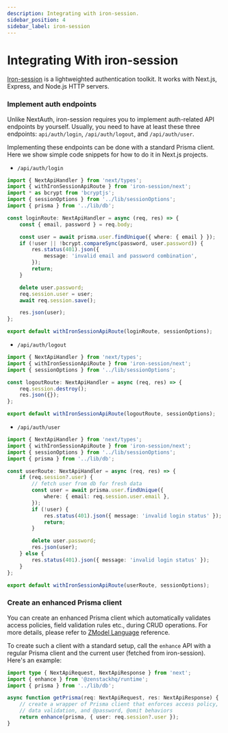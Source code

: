```yaml
---
description: Integrating with iron-session.
sidebar_position: 4
sidebar_label: iron-session
---
```


# Integrating With iron-session

[Iron-session](https://www.npmjs.com/package/iron-session) is a lightweighted authentication toolkit. It works with Next.js, Express, and Node.js HTTP servers.

### Implement auth endpoints

Unlike NextAuth, iron-session requires you to implement auth-related API endpoints by yourself. Usually, you need to have at least these three endpoints: `api/auth/login`, `/api/auth/logout`, and `/api/auth/user`.

Implementing these endpoints can be done with a standard Prisma client. Here we show simple code snippets for how to do it in Next.js projects.

-   `/api/auth/login`

```ts title='/src/pages/api/auth/login.ts'
import { NextApiHandler } from 'next/types';
import { withIronSessionApiRoute } from 'iron-session/next';
import * as bcrypt from 'bcryptjs';
import { sessionOptions } from '../lib/sessionOptions';
import { prisma } from '../lib/db';

const loginRoute: NextApiHandler = async (req, res) => {
    const { email, password } = req.body;

    const user = await prisma.user.findUnique({ where: { email } });
    if (!user || !bcrypt.compareSync(password, user.password)) {
        res.status(401).json({
            message: 'invalid email and password combination',
        });
        return;
    }

    delete user.password;
    req.session.user = user;
    await req.session.save();

    res.json(user);
};

export default withIronSessionApiRoute(loginRoute, sessionOptions);
```

-   `/api/auth/logout`

```ts title='/src/pages/api/auth/logout.ts'
import { NextApiHandler } from 'next/types';
import { withIronSessionApiRoute } from 'iron-session/next';
import { sessionOptions } from '../lib/sessionOptions';

const logoutRoute: NextApiHandler = async (req, res) => {
    req.session.destroy();
    res.json({});
};

export default withIronSessionApiRoute(logoutRoute, sessionOptions);
```

-   `/api/auth/user`

```ts title='/src/pages/api/auth/user.ts'
import { NextApiHandler } from 'next/types';
import { withIronSessionApiRoute } from 'iron-session/next';
import { sessionOptions } from '../lib/sessionOptions';
import { prisma } from '../lib/db';

const userRoute: NextApiHandler = async (req, res) => {
    if (req.session?.user) {
        // fetch user from db for fresh data
        const user = await prisma.user.findUnique({
            where: { email: req.session.user.email },
        });
        if (!user) {
            res.status(401).json({ message: 'invalid login status' });
            return;
        }

        delete user.password;
        res.json(user);
    } else {
        res.status(401).json({ message: 'invalid login status' });
    }
};

export default withIronSessionApiRoute(userRoute, sessionOptions);
```

### Create an enhanced Prisma client

You can create an enhanced Prisma client which automatically validates access policies, field validation rules etc., during CRUD operations. For more details, please refer to [ZModel Language](/docs/reference/zmodel-language) reference.

To create such a client with a standard setup, call the `enhance` API with a regular Prisma client and the current user (fetched from iron-session). Here's an example:

```ts
import type { NextApiRequest, NextApiResponse } from 'next';
import { enhance } from '@zenstackhq/runtime';
import { prisma } from '../lib/db';

async function getPrisma(req: NextApiRequest, res: NextApiResponse) {
    // create a wrapper of Prisma client that enforces access policy,
    // data validation, and @password, @omit behaviors
    return enhance(prisma, { user: req.session?.user });
}
```

